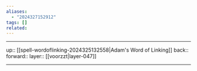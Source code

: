 ```yaml
---
aliases:
  - "2024327152912"
tags: []
related:
---
```




***

up:: [[spell-wordoflinking-2024325132558|Adam's Word of Linking]]
back:: 
forward:: 
layer:: [[voorzzt|layer-047]]

***
